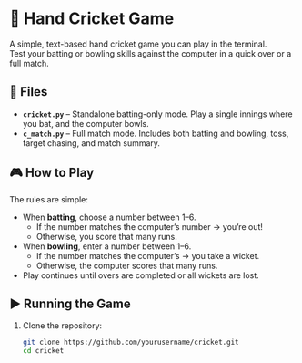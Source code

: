 # 🏏 Hand Cricket Game

A simple, text-based hand cricket game you can play in the terminal.  
Test your batting or bowling skills against the computer in a quick over or a full match.

## 📂 Files
- **`cricket.py`** – Standalone batting-only mode. Play a single innings where you bat, and the computer bowls.  
- **`c_match.py`** – Full match mode. Includes both batting and bowling, toss, target chasing, and match summary.

## 🎮 How to Play
The rules are simple:
- When **batting**, choose a number between 1–6.
  - If the number matches the computer’s number → you’re out!
  - Otherwise, you score that many runs.
- When **bowling**, enter a number between 1–6.
  - If the number matches the computer’s → you take a wicket.
  - Otherwise, the computer scores that many runs.
- Play continues until overs are completed or all wickets are lost.

## ▶️ Running the Game
1. Clone the repository:
   ```bash
   git clone https://github.com/yourusername/cricket.git
   cd cricket
